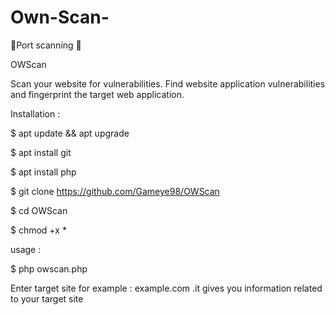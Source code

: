 # Own-Scan-
💝Port scanning 💝

OWScan

Scan your website for vulnerabilities. Find website application vulnerabilities and fingerprint the target web application.

Installation :

$ apt update && apt upgrade

$ apt install git 

$ apt install php

$ git clone https://github.com/Gameye98/OWScan

$ cd OWScan

$ chmod +x *

usage :

$ php owscan.php

Enter target site for example : example.com .it gives you information related to your target site
